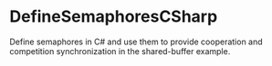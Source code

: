 # DefineSemaphoresCSharp
Define semaphores in C# and use them to provide cooperation and competition synchronization in the shared-buffer example.
